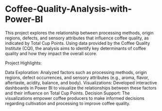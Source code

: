# Coffee-Quality-Analysis-with-Power-BI
This project explores the relationship between processing methods, origin regions, defects, and sensory attributes that influence coffee quality, as indicated by Total Cup Points. Using data provided by the Coffee Quality Institute (CQI), the analysis aims to identify key determinants of coffee quality and how they impact the overall score.

Project Highlights:

Data Exploration: Analyzed factors such as processing methods, origin regions, defect occurrences, and sensory attributes (e.g., aroma, flavor, aftertaste, acidity, balance, and body).
Visualizations: Developed interactive dashboards in Power BI to visualize the relationships between these factors and their influence on Total Cup Points.
Decision Support: The visualizations empower coffee producers to make informed decisions regarding cultivation and processing to improve coffee quality.

